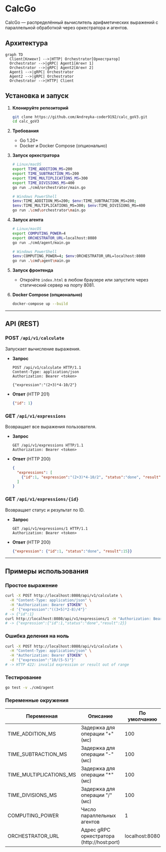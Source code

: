 # CalcGo

CalcGo — распределённый вычислитель арифметических выражений с параллельной обработкой через оркестратора и агентов.

## Архитектура
```mermaid
graph TD
  Client[Клиент] -->|HTTP| Orchestrator[Оркестратор]
  Orchestrator -->|gRPC| Agent1[Агент 1]
  Orchestrator -->|gRPC| Agent2[Агент 2]
  Agent1 -->|gRPC| Orchestrator
  Agent2 -->|gRPC| Orchestrator
  Orchestrator -->|HTTP| Client
```

## Установка и запуск

1. **Клонируйте репозиторий**
    ```bash
    git clone https://github.com/Andreyka-coder9192/calc_goV3.git
    cd calc_goV3
    ```
2. **Требования**
    - Go 1.20+
    - Docker и Docker Compose (опционально)

3. **Запуск оркестратора**
    ```bash
    # Linux/macOS
    export TIME_ADDITION_MS=200
    export TIME_SUBTRACTION_MS=200
    export TIME_MULTIPLICATIONS_MS=300
    export TIME_DIVISIONS_MS=400
    go run ./cmd/orchestrator/main.go

    # Windows PowerShell
    $env:TIME_ADDITION_MS=200; $env:TIME_SUBTRACTION_MS=200;
    $env:TIME_MULTIPLICATIONS_MS=300; $env:TIME_DIVISIONS_MS=400
    go run .\cmd\orchestrator\main.go
    ```

4. **Запуск агента**
    ```bash
    # Linux/macOS
    export COMPUTING_POWER=4
    export ORCHESTRATOR_URL=localhost:8080
    go run ./cmd/agent/main.go

    # Windows PowerShell
    $env:COMPUTING_POWER=4; $env:ORCHESTRATOR_URL=localhost:8080
    go run .\cmd\agent\main.go
    ```

5. **Запуск фронтенда**
    - Откройте `index.html` в любом браузере или запустите через статический сервер на порту 8081.

6. **Docker Compose (опционально)**
    ```bash
    docker-compose up --build
    ```

---

## API (REST)

### POST `/api/v1/calculate`
Запускает вычисление выражения.

- **Запрос**
    ```http
    POST /api/v1/calculate HTTP/1.1
    Content-Type: application/json
    Authorization: Bearer <token>

    {"expression":"(2+3)*4-10/2"}
    ```
- **Ответ** (HTTP 201)
    ```json
    {"id": 1}
    ```

### GET `/api/v1/expressions`
Возвращает все выражения пользователя.

- **Запрос**
    ```http
    GET /api/v1/expressions HTTP/1.1
    Authorization: Bearer <token>
    ```
- **Ответ** (HTTP 200)
    ```json
    {
      "expressions": [
        {"id":1, "expression":"(2+3)*4-10/2", "status":"done", "result":15}
      ]
    }
    ```

### GET `/api/v1/expressions/{id}`
Возвращает статус и результат по ID.

- **Запрос**
    ```http
    GET /api/v1/expressions/1 HTTP/1.1
    Authorization: Bearer <token>
    ```
- **Ответ** (HTTP 200)
    ```json
    {"expression": {"id":1, "status":"done", "result":15}}
    ```

---

## Примеры использования

### Простое выражение
```bash
curl -X POST http://localhost:8080/api/v1/calculate \
  -H "Content-Type: application/json" \
  -H "Authorization: Bearer $TOKEN" \
  -d '{"expression":"((3+5)*2-8)/4"}'
# -> {"id":1}
curl http://localhost:8080/api/v1/expressions/1 -H "Authorization: Bearer $TOKEN"
# -> {"expression":{"id":1,"status":"done","result":2}}
```
### Ошибка деления на ноль
```bash
curl -X POST http://localhost:8080/api/v1/calculate \
  -H "Content-Type: application/json" \
  -H "Authorization: Bearer $TOKEN" \
  -d '{"expression":"10/(5-5)"}'
# -> HTTP 422: invalid expression or result out of range
```

### Тестирование
```bash
go test -v ./cmd/agent
```

### Переменные окружения
| Переменная              | Описание                                  | По умолчанию     |
|-------------------------|-------------------------------------------|------------------|
| TIME_ADDITION_MS        | Задержка для операции "+" (мс)            | 100              |
| TIME_SUBTRACTION_MS     | Задержка для операции "-" (мс)            | 100              |
| TIME_MULTIPLICATIONS_MS | Задержка для операции "*" (мс)            | 100              |
| TIME_DIVISIONS_MS       | Задержка для операции "/" (мс)            | 100              |
| COMPUTING_POWER         | Число параллельных агентов                | 1                |
| ORCHESTRATOR_URL        | Адрес gRPC оркестратора (http://host:port)| localhost:8080   |